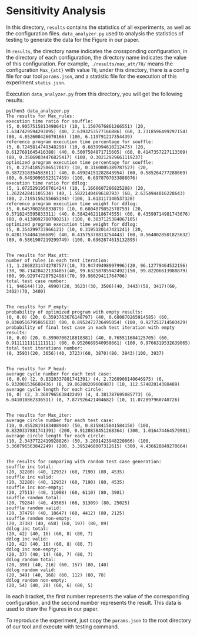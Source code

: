 # Sensitivity Analysis

In this directory, `results` contains the statistics of all experiments, as well as the configuration files. `data_analyzer.py` used to analysis the statistics of testing to generate the data for the Figure in our paper.

In `results`, the directory name indicates the crossponding configuration, in the directory of each configuration, the directory name indicates the value of this configuration. For example, `./results/max_att/70/` means the configuration `Max_{att}` with value `70`, under this directory, there is a config file for our tool `params.json`, and a statistic file for the execution of this experiment `statis.json`.

Execution `data_analyzer.py` from this directory, you will get the following results:

```
python3 data_analyzer.py
The results for Max_rules: 
execution time ratio for souffle: 
(5, 0.9057515813498641) (10, 1.1507676861266551) (20, 1.6347429594293095) (40, 2.6393253577166886) (60, 3.7318596499297154) (80, 4.852600426070166) (100, 6.119791217354439) 
reference program execution time percentage for souffle: 
(5, 0.7245814749348298) (10, 0.6839994610212473) (20, 0.6127681645416388) (40, 0.5007584871715605) (60, 0.4147357227113309) (80, 0.35069034476825417) (100, 0.30212929661119237) 
optimized program execution time percentage for souffle: 
(5, 0.27541852506517017) (10, 0.3160005389787527) (20, 0.3872318354583611) (40, 0.49924151282843954) (60, 0.585264277288669) (80, 0.6493096552317459) (100, 0.6978707033888076) 
execution time ratio for ddlog: 
(5, 1.0725291956701424) (10, 1.1666607206825208) (20, 1.262242841105534) (40, 1.5822140469618793) (60, 2.6354944016228643) (80, 2.7195156255665194) (100, 3.613117340537328) 
reference program execution time weight for ddlog: 
(5, 0.645700266033879) (10, 0.6804879852578759) (20, 0.5718245595833311) (40, 0.5842462118674555) (60, 0.43599714981743676) (80, 0.4138092780700251) (100, 0.3037125384867105) 
optimized program execution time weight for ddlog: 
(5, 0.354299733966121) (10, 0.3195120147421241) (20, 0.4281754404166689) (40, 0.41575378813254443) (60, 0.5640028501825632) (80, 0.5861907219299749) (100, 0.6962874615132895) 


The results for Max_att: 
number of rules in each test iteration: 
(1, 1.2868231474278757)(10, 73.94749498997996)(20, 96.12779464532156)(30, 98.71420422133485)(40, 99.63258785942492)(50, 99.82206613988879)(60, 99.92974720752498)(70, 99.98029411764706)
total test case number: 
(1, 946144)(10, 4990)(20, 3623)(30, 3506)(40, 3443)(50, 3417)(60, 3402)(70, 3400)


The results for P_empty: 
probability of optimized program with empty results: 
(0, 0.0) (20, 0.3593763676148797) (40, 0.680870265914585) (60, 0.8360516795865633) (80, 0.8952472736495054) (100, 0.927251714503429) 
probability of final test case in each test iteration with empty results: 
(0, 0.0) (20, 0.3990700218818381) (40, 0.765511684125705) (60, 0.9111111111111111) (80, 0.9520669540958661) (100, 0.9766319532639065) 
total test iterations number: 
(0, 3593)(20, 3656)(40, 3723)(60, 3870)(80, 3943)(100, 3937)


The results for P_head:
average cycle number for each test case: 
(0, 0.0) (2, 0.8320337881741391) (4, 2.7260900140646975) (6, 6.932001536688436) (8, 19.06288209606987) (10, 112.57482014388489) 
average cycle length for each circle: 
(0, 0) (2, 3.360796563842249) (4, 4.381787695085773) (6, 6.041010862336511) (8, 7.877926421404682) (10, 11.072897960748726) 


The results for Max_iter: 
average circle number for each test case: 
(10, 0.4552819183408944) (50, 0.8158415841584158) (100, 0.8320337881741391) (200, 0.9128838451268364) (300, 1.016474464579901) 
average circle length for each circle: 
(10, 2.3437722419928826) (50, 3.2091423948220066) (100, 3.360796563842249) (200, 3.3952468007312615) (300, 4.436628849270664) 


The results for comparing with random test case generation: 
souffle inc total: 
(20, 32280) (40, 12932) (60, 7190) (80, 4535) 
souffle inc valid: 
(20, 32280) (40, 12932) (60, 7190) (80, 4535) 
souffle inc non-empty: 
(20, 27511) (40, 11008) (60, 6110) (80, 3901) 
souffle random total: 
(20, 79284) (40, 43503) (60, 31309) (80, 25025) 
souffle random valid: 
(20, 37479) (40, 10647) (60, 4412) (80, 2125) 
souffle random non-empty: 
(20, 3738) (40, 658) (60, 197) (80, 89) 
ddlog inc total: 
(20, 42) (40, 16) (60, 8) (80, 7) 
ddlog inc valid: 
(20, 42) (40, 16) (60, 8) (80, 7) 
ddlog inc non-empty: 
(20, 37) (40, 14) (60, 7) (80, 7) 
ddlog random total: 
(20, 398) (40, 216) (60, 157) (80, 140) 
ddlog random valid: 
(20, 349) (40, 168) (60, 112) (80, 78) 
ddlog random non-empty: 
(20, 54) (40, 20) (60, 6) (80, 5)
```

In each bracket, the first number represents the value of the corresponding configuration, and the second number represents the result. This data is used to draw the Figures in our paper.

To reproduce the experiment, just copy the `params.json` to the root directory of our tool and execute with testing command.
